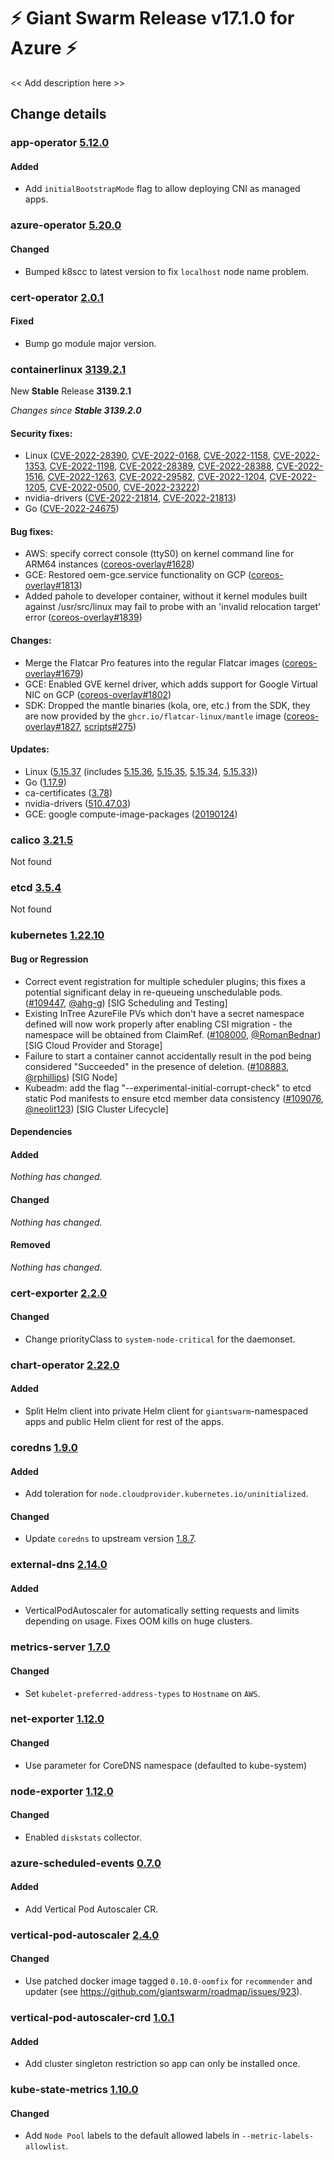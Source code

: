 # :zap: Giant Swarm Release v17.1.0 for Azure :zap:

<< Add description here >>

## Change details


### app-operator [5.12.0](https://github.com/giantswarm/app-operator/releases/tag/v5.12.0)

#### Added
- Add `initialBootstrapMode` flag to allow deploying CNI as managed apps.



### azure-operator [5.20.0](https://github.com/giantswarm/azure-operator/releases/tag/v5.20.0)

#### Changed
- Bumped k8scc to latest version to fix `localhost` node name problem.



### cert-operator [2.0.1](https://github.com/giantswarm/cert-operator/releases/tag/v2.0.1)

#### Fixed
- Bump go module major version.



### containerlinux [3139.2.1](https://www.flatcar-linux.org/releases/#release-3139.2.1)

New **Stable** Release **3139.2.1**

_Changes since **Stable 3139.2.0**_

#### Security fixes:

- Linux ([CVE-2022-28390](https://nvd.nist.gov/vuln/detail/CVE-2022-28390), [CVE-2022-0168](https://nvd.nist.gov/vuln/detail/CVE-2022-0168), [CVE-2022-1158](https://nvd.nist.gov/vuln/detail/CVE-2022-1158), [CVE-2022-1353](https://nvd.nist.gov/vuln/detail/CVE-2022-1353), [CVE-2022-1198](https://nvd.nist.gov/vuln/detail/CVE-2022-1198), [CVE-2022-28389](https://nvd.nist.gov/vuln/detail/CVE-2022-28389), [CVE-2022-28388](https://nvd.nist.gov/vuln/detail/CVE-2022-28388), [CVE-2022-1516](https://nvd.nist.gov/vuln/detail/CVE-2022-1516), [CVE-2022-1263](https://nvd.nist.gov/vuln/detail/CVE-2022-1263), [CVE-2022-29582](https://nvd.nist.gov/vuln/detail/CVE-2022-29582), [CVE-2022-1204](https://nvd.nist.gov/vuln/detail/CVE-2022-1204), [CVE-2022-1205](https://nvd.nist.gov/vuln/detail/CVE-2022-1205), [CVE-2022-0500](https://nvd.nist.gov/vuln/detail/CVE-2022-0500), [CVE-2022-23222](https://nvd.nist.gov/vuln/detail/CVE-2022-23222))
- nvidia-drivers ([CVE-2022-21814](https://nvd.nist.gov/vuln/detail/CVE-2022-21814), [CVE-2022-21813](https://nvd.nist.gov/vuln/detail/CVE-2022-21813))
- Go ([CVE-2022-24675](https://nvd.nist.gov/vuln/detail/CVE-2022-24675))

#### Bug fixes:

- AWS: specify correct console (ttyS0) on kernel command line for ARM64 instances ([coreos-overlay#1628](https://github.com/flatcar-linux/coreos-overlay/pull/1628))
- GCE: Restored oem-gce.service functionality on GCP ([coreos-overlay#1813](https://github.com/flatcar-linux/coreos-overlay/pull/1813))
- Added pahole to developer container, without it kernel modules built against /usr/src/linux may fail to probe with an 'invalid relocation target' error ([coreos-overlay#1839](https://github.com/flatcar-linux/coreos-overlay/pull/1839))

#### Changes:

- Merge the Flatcar Pro features into the regular Flatcar images ([coreos-overlay#1679](https://github.com/flatcar-linux/coreos-overlay/pull/1679)) 
- GCE: Enabled GVE kernel driver, which adds support for Google Virtual NIC on GCP ([coreos-overlay#1802](https://github.com/flatcar-linux/coreos-overlay/pull/1802))
- SDK: Dropped the mantle binaries (kola, ore, etc.) from the SDK, they are now provided by the `ghcr.io/flatcar-linux/mantle` image ([coreos-overlay#1827](https://github.com/flatcar-linux/coreos-overlay/pull/1827), [scripts#275](https://github.com/flatcar-linux/scripts/pull/275))

#### Updates:

- Linux ([5.15.37](https://lwn.net/Articles/893264) (includes [5.15.36](https://lwn.net/Articles/892812), [5.15.35](https://lwn.net/Articles/892002), [5.15.34](https://lwn.net/Articles/891251), [5.15.33](https://lwn.net/Articles/890722)))
- Go ([1.17.9](https://go.googlesource.com/go/+/refs/tags/go1.17.9))
- ca-certificates ([3.78](https://firefox-source-docs.mozilla.org/security/nss/releases/nss_3_78.html))
- nvidia-drivers ([510.47.03](https://docs.nvidia.com/datacenter/tesla/tesla-release-notes-510-47-03/index.html)) 
- GCE: google compute-image-packages ([20190124](https://github.com/GoogleCloudPlatform/compute-image-packages/releases/tag/20190124))


### calico [3.21.5](https://github.com/projectcalico/calico/releases/tag/v3.21.5)

Not found


### etcd [3.5.4](https://github.com/etcd-io/etcd/releases/tag/v3.5.4)

Not found


### kubernetes [1.22.10](https://github.com/kubernetes/kubernetes/releases/tag/v1.22.10)

#### Bug or Regression
- Correct event registration for multiple scheduler plugins; this fixes a potential significant delay in re-queueing unschedulable pods. ([#109447](https://github.com/kubernetes/kubernetes/pull/109447), [@ahg-g](https://github.com/ahg-g)) [SIG Scheduling and Testing]
- Existing InTree AzureFile PVs which don't have a secret namespace defined will now work properly after enabling CSI migration - the namespace will be obtained from ClaimRef. ([#108000](https://github.com/kubernetes/kubernetes/pull/108000), [@RomanBednar](https://github.com/RomanBednar)) [SIG Cloud Provider and Storage]
- Failure to start a container cannot accidentally result in the pod being considered "Succeeded" in the presence of deletion. ([#108883](https://github.com/kubernetes/kubernetes/pull/108883), [@rphillips](https://github.com/rphillips)) [SIG Node]
- Kubeadm: add the flag "--experimental-initial-corrupt-check" to etcd static Pod manifests to ensure etcd member data consistency ([#109076](https://github.com/kubernetes/kubernetes/pull/109076), [@neolit123](https://github.com/neolit123)) [SIG Cluster Lifecycle]
#### Dependencies
#### Added
_Nothing has changed._
#### Changed
_Nothing has changed._
#### Removed
_Nothing has changed._



### cert-exporter [2.2.0](https://github.com/giantswarm/cert-exporter/releases/tag/v2.2.0)

#### Changed
- Change priorityClass to `system-node-critical` for the daemonset.



### chart-operator [2.22.0](https://github.com/giantswarm/chart-operator/releases/tag/v2.22.0)

#### Added
- Split Helm client into private Helm client for `giantswarm`-namespaced apps and public Helm client for rest of the apps.



### coredns [1.9.0](https://github.com/giantswarm/coredns-app/releases/tag/v1.9.0)

#### Added
- Add toleration for `node.cloudprovider.kubernetes.io/uninitialized`.
#### Changed
- Update `coredns` to upstream version [1.8.7](https://coredns.io/2021/12/09/coredns-1.8.7-release/).
 



### external-dns [2.14.0](https://github.com/giantswarm/external-dns-app/releases/tag/v2.14.0)

#### Added
- VerticalPodAutoscaler for automatically setting requests and limits depending on usage. Fixes OOM kills on huge clusters.



### metrics-server [1.7.0](https://github.com/giantswarm/metrics-server-app/releases/tag/v1.7.0)

#### Changed
- Set `kubelet-preferred-address-types` to `Hostname` on `AWS`.



### net-exporter [1.12.0](https://github.com/giantswarm/net-exporter/releases/tag/v1.12.0)

#### Changed
- Use parameter for CoreDNS namespace (defaulted to kube-system)



### node-exporter [1.12.0](https://github.com/giantswarm/node-exporter-app/releases/tag/v1.12.0)

#### Changed
- Enabled `diskstats` collector.



### azure-scheduled-events [0.7.0](https://github.com/giantswarm/azure-scheduled-events/releases/tag/v0.7.0)

#### Added
- Add Vertical Pod Autoscaler CR.



### vertical-pod-autoscaler [2.4.0](https://github.com/giantswarm/vertical-pod-autoscaler-app/releases/tag/v2.4.0)

#### Changed
- Use patched docker image tagged `0.10.0-oomfix` for `recommender` and updater (see https://github.com/giantswarm/roadmap/issues/923).



### vertical-pod-autoscaler-crd [1.0.1](https://github.com/giantswarm/vertical-pod-autoscaler-crd/releases/tag/v1.0.1)

#### Added
- Add cluster singleton restriction so app can only be installed once.



### kube-state-metrics [1.10.0](https://github.com/giantswarm/kube-state-metrics-app/releases/tag/v1.10.0)

#### Changed
- Add `Node Pool` labels to the default allowed labels in `--metric-labels-allowlist`.



